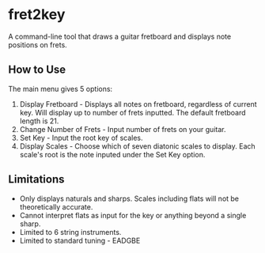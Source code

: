# fret2key
A command-line tool that draws a guitar fretboard and displays note positions on frets.

## How to Use
The main menu gives 5 options:
1. Display Fretboard - Displays all notes on fretboard, regardless of current key.  Will display up to number of frets inputted.  The default fretboard length is 21.
2. Change Number of Frets - Input number of frets on your guitar.
3. Set Key - Input the root key of scales.
4. Display Scales - Choose which of seven diatonic scales to display.  Each scale's root is the note inputed under the Set Key option.

## Limitations
- Only displays naturals and sharps.  Scales including flats will not be theoretically accurate.
- Cannot interpret flats as input for the key or anything beyond a single sharp.
- Limited to 6 string instruments.
- Limited to standard tuning - EADGBE
